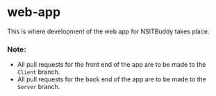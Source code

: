# web-app
This is where development of the web app for NSITBuddy takes place.

### Note:
* All pull requests for the front end of the app are to be made to the `Client` branch.
* All pull requests for the back end of the app are to be made to the `Server` branch.

